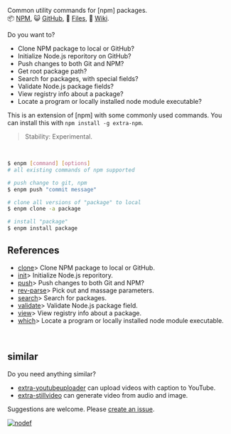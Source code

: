 Common utility commands for [npm] packages.<br>
:package: [NPM](https://www.npmjs.com/package/extra-npm),
:smiley_cat: [GitHub](https://github.com/orgs/nodef/packages?repo_name=extra-npm),
:scroll: [Files](https://unpkg.com/extra-npm/),
:blue_book: [Wiki](https://github.com/nodef/extra-npm/wiki/).

Do you want to?<br>
- Clone NPM package to local or GitHub?
- Initialize Node.js reporitory on GitHub?
- Push changes to both Git and NPM?
- Get root package path?
- Search for packages, with special fields?
- Validate Node.js package fields?
- View registry info about a package?
- Locate a program or locally installed node module executable?

This is an extension of [npm] with some commonly used commands. You can
install this with `npm install -g extra-npm`.

> Stability: Experimental.

<br>

```bash
$ enpm [command] [options]
# all existing commands of npm supported

# push change to git, npm
$ enpm push "commit message"

# clone all versions of "package" to local
$ enpm clone -a package

# install "package"
$ enpm install package
```

## References

- [clone]> Clone NPM package to local or GitHub.
- [init]> Initialize Node.js reporitory.
- [push]> Push changes to both Git and NPM?
- [rev-parse]> Pick out and massage parameters.
- [search]> Search for packages.
- [validate]> Validate Node.js package field.
- [view]> View registry info about a package.
- [which]> Locate a program or locally installed node module executable.
<br>


## similar

Do you need anything similar?
- [extra-youtubeuploader] can upload videos with caption to YouTube.
- [extra-stillvideo] can generate video from audio and image.

Suggestions are welcome. Please [create an issue].
<br>


[![nodef](https://i.imgur.com/8rbhhqI.jpg)](https://nodef.github.io)

[init]: https://www.npmjs.com/package/@extra-npm/init
[push]: https://www.npmjs.com/package/@extra-npm/push
[clone]: https://www.npmjs.com/package/@extra-npm/clone
[rev-parse]: https://www.npmjs.com/package/@extra-npm/rev-parse
[search]: https://www.npmjs.com/package/@extra-npm/search
[validate]: https://www.npmjs.com/package/@extra-npm/validate
[view]: https://www.npmjs.com/package/@extra-npm/view
[which]: https://www.npmjs.com/package/@extra-npm/which

[extra-youtubeuploader]: https://www.npmjs.com/package/extra-youtubeuploader
[extra-stillvideo]: https://www.npmjs.com/package/extra-stillvideo
[create an issue]: https://github.com/nodef/extra-npm/issues
